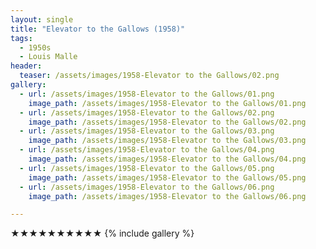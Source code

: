 ```yaml
---
layout: single
title: "Elevator to the Gallows (1958)"
tags:
  - 1950s 
  - Louis Malle
header:
  teaser: /assets/images/1958-Elevator to the Gallows/02.png
gallery:
  - url: /assets/images/1958-Elevator to the Gallows/01.png
    image_path: /assets/images/1958-Elevator to the Gallows/01.png
  - url: /assets/images/1958-Elevator to the Gallows/02.png
    image_path: /assets/images/1958-Elevator to the Gallows/02.png
  - url: /assets/images/1958-Elevator to the Gallows/03.png
    image_path: /assets/images/1958-Elevator to the Gallows/03.png
  - url: /assets/images/1958-Elevator to the Gallows/04.png
    image_path: /assets/images/1958-Elevator to the Gallows/04.png
  - url: /assets/images/1958-Elevator to the Gallows/05.png
    image_path: /assets/images/1958-Elevator to the Gallows/05.png
  - url: /assets/images/1958-Elevator to the Gallows/06.png
    image_path: /assets/images/1958-Elevator to the Gallows/06.png

---
```

★★★★★★★★★★
{% include gallery %}
